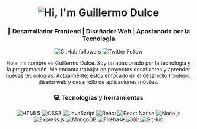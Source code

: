 <!-- HEADER -->
<h1 align="center">
  <img src="https://raw.githubusercontent.com/gdulce/gdulce/main/assets/hero.gif" alt="Hi, I'm Guillermo Dulce" />
</h1>

<!-- INTRO -->
<h3 align="center">🚀 Desarrollador Frontend | Diseñador Web | Apasionado por la Tecnología</h3>

<!-- BADGES -->
<p align="center">
  <img alt="GitHub followers" src="https://img.shields.io/github/followers/gdulce?style=social">
  <img alt="Twitter Follow" src="https://img.shields.io/twitter/follow/guillermordulce?style=social">
</p>

<!-- ABOUT ME -->
<p align="center">
  Hola, mi nombre es Guillermo Dulce. Soy un apasionado por la tecnología y la programación. Me encanta trabajar en proyectos desafiantes y aprender nuevas tecnologías. Actualmente, estoy enfocado en el desarrollo frontend, diseño web y desarrollo de aplicaciones móviles.
</p>

<!-- TECH STACK -->
<h3 align="center">💻 Tecnologías y herramientas</h3>
<p align="center">
  <img src="https://img.shields.io/badge/-HTML5-E34F26?style=for-the-badge&logo=html5&logoColor=white" alt="HTML5">
  <img src="https://img.shields.io/badge/-CSS3-1572B6?style=for-the-badge&logo=css3&logoColor=white" alt="CSS3">
  <img src="https://img.shields.io/badge/-JavaScript-F7DF1E?style=for-the-badge&logo=javascript&logoColor=black" alt="JavaScript">
  <img src="https://img.shields.io/badge/-React-61DAFB?style=for-the-badge&logo=react&logoColor=black" alt="React">
  <img src="https://img.shields.io/badge/-React%20Native-61DAFB?style=for-the-badge&logo=react&logoColor=black" alt="React Native">
  <img src="https://img.shields.io/badge/-Node.js-339933?style=for-the-badge&logo=node.js&logoColor=white" alt="Node.js">
  <img src="https://img.shields.io/badge/-Express.js-000000?style=for-the-badge&logo=express&logoColor=white" alt="Express.js">
  <img src="https://img.shields.io/badge/-MongoDB-47A248?style=for-the-badge&logo=mongodb&logoColor=white" alt="MongoDB">
  <img src="https://img.shields.io/badge/-Firebase-FFCA28?style=for-the-badge&logo=firebase&logoColor=black" alt="Firebase">
  <img src="https://img.shields.io/badge/-Git-F05032?style=for-the-badge&logo=git&logoColor=white" alt="Git">
  <img src="https://img.shields.io/badge/-GitHub-181717?style=for-the-badge&logo=github&logoColor=white" alt="GitHub">
  <img src="https://img.shields.io/badge/-Visual%20Studio%20Code-007ACC?style=for-the-badge&logo=

